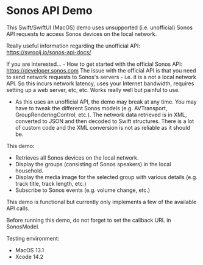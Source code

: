 # Sonos API Demo

This Swift/SwiftUI (MacOS) demo uses unsupported (i.e. unofficial) Sonos API requests to access Sonos devices on the local network. 

Really useful information regarding the unofficial API: https://svrooij.io/sonos-api-docs/

If you are interested... - How to get started with the official Sonos API: https://developer.sonos.com
The issue with the official API is that you need to send network requests to Sonos's servers - i.e. it is a not a local network API. So this incurs network latency, uses your Internet bandwidth, requires setting up a web server, etc, etc. Works really well but painful to use.

* As this uses an unofficial API, the demo may break at any time. You may have to tweak the different Sonos models (e.g. AVTransport, GroupRenderingControl, etc.). The network data retrieved is in XML, converted to JSON and then decoded to Swift structures. There is a lot of custom code and the XML conversion is not as reliable as it should be.

This demo:
- Retrieves all Sonos devices on the local network.
- Display the groups (consisting of Sonos speakers) in the local household.
- Display the media image for the selected group with various details (e.g. track title, track length, etc.)
- Subscribe to Sonos events (e.g. volume change, etc.)

This demo is functional but currently only implements a few of the available API calls. 

Before running this demo, do not forget to set the callback URL in SonosModel.


Testing environment:
 - MacOS 13.1
 - Xcode 14.2



